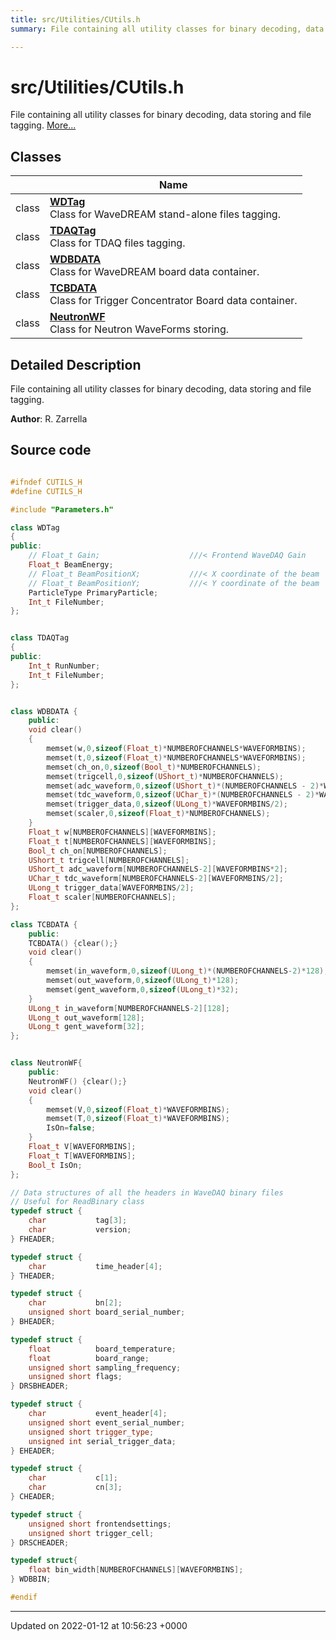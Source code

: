 ```yaml
---
title: src/Utilities/CUtils.h
summary: File containing all utility classes for binary decoding, data storing and file tagging. 

---
```


# src/Utilities/CUtils.h

File containing all utility classes for binary decoding, data storing and file tagging.  [More...](#detailed-description)

## Classes

|                | Name           |
| -------------- | -------------- |
| class | **[WDTag](/Classes/classWDTag.md)** <br>Class for WaveDREAM stand-alone files tagging.  |
| class | **[TDAQTag](/Classes/classTDAQTag.md)** <br>Class for TDAQ files tagging.  |
| class | **[WDBDATA](/Classes/classWDBDATA.md)** <br>Class for WaveDREAM board data container.  |
| class | **[TCBDATA](/Classes/classTCBDATA.md)** <br>Class for Trigger Concentrator Board data container.  |
| class | **[NeutronWF](/Classes/classNeutronWF.md)** <br>Class for Neutron WaveForms storing.  |

## Detailed Description

File containing all utility classes for binary decoding, data storing and file tagging. 

**Author**: R. Zarrella 



## Source code

```cpp

#ifndef CUTILS_H
#define CUTILS_H

#include "Parameters.h"

class WDTag
{
public:
    // Float_t Gain;                    ///< Frontend WaveDAQ Gain
    Float_t BeamEnergy;                 
    // Float_t BeamPositionX;           ///< X coordinate of the beam
    // Float_t BeamPositionY;           ///< Y coordinate of the beam
    ParticleType PrimaryParticle;       
    Int_t FileNumber;                   
};


class TDAQTag
{
public:
    Int_t RunNumber;        
    Int_t FileNumber;       
};


class WDBDATA {
    public:
    void clear()
    {
        memset(w,0,sizeof(Float_t)*NUMBEROFCHANNELS*WAVEFORMBINS);
        memset(t,0,sizeof(Float_t)*NUMBEROFCHANNELS*WAVEFORMBINS);
        memset(ch_on,0,sizeof(Bool_t)*NUMBEROFCHANNELS);
        memset(trigcell,0,sizeof(UShort_t)*NUMBEROFCHANNELS);
        memset(adc_waveform,0,sizeof(UShort_t)*(NUMBEROFCHANNELS - 2)*WAVEFORMBINS*2);
        memset(tdc_waveform,0,sizeof(UChar_t)*(NUMBEROFCHANNELS - 2)*WAVEFORMBINS/2);
        memset(trigger_data,0,sizeof(ULong_t)*WAVEFORMBINS/2);
        memset(scaler,0,sizeof(Float_t)*NUMBEROFCHANNELS);
    }
    Float_t w[NUMBEROFCHANNELS][WAVEFORMBINS];                  
    Float_t t[NUMBEROFCHANNELS][WAVEFORMBINS];                  
    Bool_t ch_on[NUMBEROFCHANNELS];                             
    UShort_t trigcell[NUMBEROFCHANNELS];                        
    UShort_t adc_waveform[NUMBEROFCHANNELS-2][WAVEFORMBINS*2];  
    UChar_t tdc_waveform[NUMBEROFCHANNELS-2][WAVEFORMBINS/2];   
    ULong_t trigger_data[WAVEFORMBINS/2];                       
    Float_t scaler[NUMBEROFCHANNELS];                           
};

class TCBDATA {
    public:
    TCBDATA() {clear();}
    void clear()
    {
        memset(in_waveform,0,sizeof(ULong_t)*(NUMBEROFCHANNELS-2)*128);
        memset(out_waveform,0,sizeof(ULong_t)*128);
        memset(gent_waveform,0,sizeof(ULong_t)*32);
    }
    ULong_t in_waveform[NUMBEROFCHANNELS-2][128];   
    ULong_t out_waveform[128];                      
    ULong_t gent_waveform[32];                      
};


class NeutronWF{
    public:
    NeutronWF() {clear();}
    void clear()
    {
        memset(V,0,sizeof(Float_t)*WAVEFORMBINS);
        memset(T,0,sizeof(Float_t)*WAVEFORMBINS);
        IsOn=false;
    }
    Float_t V[WAVEFORMBINS];    
    Float_t T[WAVEFORMBINS];    
    Bool_t IsOn;                
};

// Data structures of all the headers in WaveDAQ binary files
// Useful for ReadBinary class
typedef struct {
    char           tag[3];
    char           version;
} FHEADER;

typedef struct {
    char           time_header[4];
} THEADER;

typedef struct {
    char           bn[2];
    unsigned short board_serial_number;
} BHEADER;

typedef struct {
    float          board_temperature;
    float          board_range;
    unsigned short sampling_frequency;
    unsigned short flags;
} DRSBHEADER;

typedef struct {
    char           event_header[4];
    unsigned short event_serial_number;
    unsigned short trigger_type;
    unsigned int serial_trigger_data;
} EHEADER;

typedef struct {
    char           c[1];
    char           cn[3];
} CHEADER;

typedef struct {
    unsigned short frontendsettings;
    unsigned short trigger_cell;
} DRSCHEADER;

typedef struct{
    float bin_width[NUMBEROFCHANNELS][WAVEFORMBINS];
} WDBBIN;

#endif
```


-------------------------------

Updated on 2022-01-12 at 10:56:23 +0000
